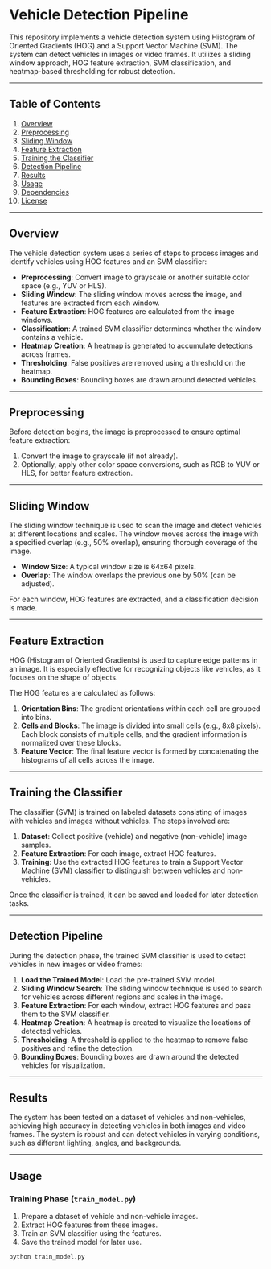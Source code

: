# Vehicle Detection Pipeline

This repository implements a vehicle detection system using Histogram of Oriented Gradients (HOG) and a Support Vector Machine (SVM). The system can detect vehicles in images or video frames. It utilizes a sliding window approach, HOG feature extraction, SVM classification, and heatmap-based thresholding for robust detection.

---

## Table of Contents

1. [Overview](#overview)
2. [Preprocessing](#preprocessing)
3. [Sliding Window](#sliding-window)
4. [Feature Extraction](#feature-extraction)
5. [Training the Classifier](#training-the-classifier)
6. [Detection Pipeline](#detection-pipeline)
7. [Results](#results)
8. [Usage](#usage)
9. [Dependencies](#dependencies)
10. [License](#license)

---

## Overview

The vehicle detection system uses a series of steps to process images and identify vehicles using HOG features and an SVM classifier:

- **Preprocessing**: Convert image to grayscale or another suitable color space (e.g., YUV or HLS).
- **Sliding Window**: The sliding window moves across the image, and features are extracted from each window.
- **Feature Extraction**: HOG features are calculated from the image windows.
- **Classification**: A trained SVM classifier determines whether the window contains a vehicle.
- **Heatmap Creation**: A heatmap is generated to accumulate detections across frames.
- **Thresholding**: False positives are removed using a threshold on the heatmap.
- **Bounding Boxes**: Bounding boxes are drawn around detected vehicles.

---

## Preprocessing

Before detection begins, the image is preprocessed to ensure optimal feature extraction:

1. Convert the image to grayscale (if not already).
2. Optionally, apply other color space conversions, such as RGB to YUV or HLS, for better feature extraction.

---

## Sliding Window

The sliding window technique is used to scan the image and detect vehicles at different locations and scales. The window moves across the image with a specified overlap (e.g., 50% overlap), ensuring thorough coverage of the image.

- **Window Size**: A typical window size is 64x64 pixels.
- **Overlap**: The window overlaps the previous one by 50% (can be adjusted).
  
For each window, HOG features are extracted, and a classification decision is made.

---

## Feature Extraction

HOG (Histogram of Oriented Gradients) is used to capture edge patterns in an image. It is especially effective for recognizing objects like vehicles, as it focuses on the shape of objects.

The HOG features are calculated as follows:

1. **Orientation Bins**: The gradient orientations within each cell are grouped into bins.
2. **Cells and Blocks**: The image is divided into small cells (e.g., 8x8 pixels). Each block consists of multiple cells, and the gradient information is normalized over these blocks.
3. **Feature Vector**: The final feature vector is formed by concatenating the histograms of all cells across the image.

---

## Training the Classifier

The classifier (SVM) is trained on labeled datasets consisting of images with vehicles and images without vehicles. The steps involved are:

1. **Dataset**: Collect positive (vehicle) and negative (non-vehicle) image samples.
2. **Feature Extraction**: For each image, extract HOG features.
3. **Training**: Use the extracted HOG features to train a Support Vector Machine (SVM) classifier to distinguish between vehicles and non-vehicles.

Once the classifier is trained, it can be saved and loaded for later detection tasks.

---

## Detection Pipeline

During the detection phase, the trained SVM classifier is used to detect vehicles in new images or video frames:

1. **Load the Trained Model**: Load the pre-trained SVM model.
2. **Sliding Window Search**: The sliding window technique is used to search for vehicles across different regions and scales in the image.
3. **Feature Extraction**: For each window, extract HOG features and pass them to the SVM classifier.
4. **Heatmap Creation**: A heatmap is created to visualize the locations of detected vehicles.
5. **Thresholding**: A threshold is applied to the heatmap to remove false positives and refine the detection.
6. **Bounding Boxes**: Bounding boxes are drawn around the detected vehicles for visualization.

---

## Results

The system has been tested on a dataset of vehicles and non-vehicles, achieving high accuracy in detecting vehicles in both images and video frames. The system is robust and can detect vehicles in varying conditions, such as different lighting, angles, and backgrounds.

---

## Usage

### Training Phase (`train_model.py`)

1. Prepare a dataset of vehicle and non-vehicle images.
2. Extract HOG features from these images.
3. Train an SVM classifier using the features.
4. Save the trained model for later use.

```bash
python train_model.py

